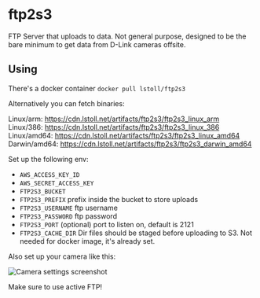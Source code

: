 # ftp2s3

FTP Server that uploads to data. Not general purpose, designed to be the bare minimum to get data from D-Link cameras offsite.

## Using

There's a docker container `docker pull lstoll/ftp2s3`

Alternatively you can fetch binaries:

Linux/arm: https://cdn.lstoll.net/artifacts/ftp2s3/ftp2s3_linux_arm
Linux/386: https://cdn.lstoll.net/artifacts/ftp2s3/ftp2s3_linux_386
Linux/amd64: https://cdn.lstoll.net/artifacts/ftp2s3/ftp2s3_linux_amd64
Darwin/amd64: https://cdn.lstoll.net/artifacts/ftp2s3/ftp2s3_darwin_amd64


Set up the following env:

* `AWS_ACCESS_KEY_ID`
* `AWS_SECRET_ACCESS_KEY`
* `FTP2S3_BUCKET`
* `FTP2S3_PREFIX` prefix inside the bucket to store uploads
* `FTP2S3_USERNAME` ftp username
* `FTP2S3_PASSWORD` ftp password
* `FTP2S3_PORT` (optional) port to listen on, default is 2121
* `FTP2S3_CACHE_DIR` Dir files should be staged before uploading to S3. Not needed for docker image, it's already set.


Also set up your camera like this:

![Camera settings screenshot](https://cdn.lstoll.net/screen/D-Link_Corporation.__WIRELESS_INTERNET_CAMERA__SETUP__FTP_2015-11-08_19-13-05.png)

Make sure to use active FTP!
